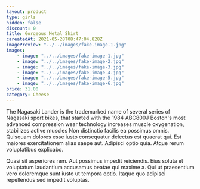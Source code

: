 ```yaml
---
layout: product
type: girls
hidden: false
discount: 0
title: Gorgeous Metal Shirt
careatedAt: 2021-05-28T08:47:04.828Z
imagePreview: "../../images/fake-image-1.jpg"
images:
    - image: "../../images/fake-image-1.jpg"
    - image: "../../images/fake-image-2.jpg"
    - image: "../../images/fake-image-3.jpg"
    - image: "../../images/fake-image-4.jpg"
    - image: "../../images/fake-image-5.jpg"
    - image: "../../images/fake-image-6.jpg"
price: 31.00
category: Cheese
---
```

The Nagasaki Lander is the trademarked name of several series of Nagasaki sport bikes, that started with the 1984 ABC800J
Boston's most advanced compression wear technology increases muscle oxygenation, stabilizes active muscles
Non distinctio facilis ea possimus omnis. Quisquam dolores esse iusto consequatur delectus est quaerat qui. Est maiores exercitationem alias saepe aut. Adipisci optio quia. Atque rerum voluptatibus explicabo.
 Quasi sit asperiores rem. Aut possimus impedit reiciendis. Eius soluta et voluptatum laudantium accusamus beatae qui maxime a. Qui ut praesentium vero doloremque sunt iusto ut tempora optio. Itaque quo adipisci repellendus sed impedit voluptas.
